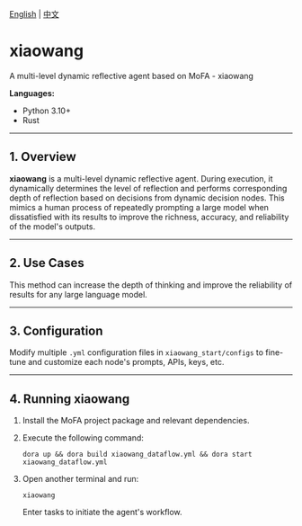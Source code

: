 [English](README.md) | [中文](README_cn.md)

# xiaowang

A multi-level dynamic reflective agent based on MoFA - xiaowang

**Languages:**

- Python 3.10+
- Rust

------

## 1. Overview

**xiaowang** is a multi-level dynamic reflective agent. During execution, it dynamically determines the level of reflection and performs corresponding depth of reflection based on decisions from dynamic decision nodes. This mimics a human process of repeatedly prompting a large model when dissatisfied with its results to improve the richness, accuracy, and reliability of the model's outputs.

------

## 2. Use Cases

This method can increase the depth of thinking and improve the reliability of results for any large language model.

------

## 3. Configuration

Modify multiple `.yml` configuration files in `xiaowang_start/configs` to fine-tune and customize each node's prompts, APIs, keys, etc.

------

## 4. Running xiaowang

1. Install the MoFA project package and relevant dependencies.

2. Execute the following command:

   ```shell
   dora up && dora build xiaowang_dataflow.yml && dora start xiaowang_dataflow.yml
   ```

3. Open another terminal and run:

   ```shell
   xiaowang
   ```

   Enter tasks to initiate the agent's workflow.